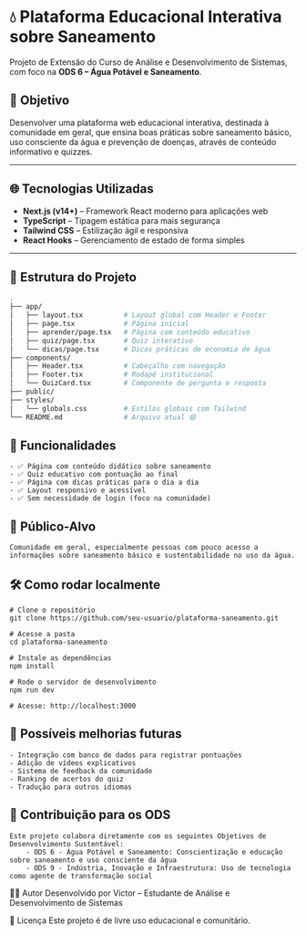 # 💧 Plataforma Educacional Interativa sobre Saneamento

Projeto de Extensão do Curso de Análise e Desenvolvimento de Sistemas, com foco na **ODS 6 – Água Potável e Saneamento**.

## 🎯 Objetivo

Desenvolver uma plataforma web educacional interativa, destinada à comunidade em geral, que ensina boas práticas sobre saneamento básico, uso consciente da água e prevenção de doenças, através de conteúdo informativo e quizzes.

---

## 🌐 Tecnologias Utilizadas

- **Next.js (v14+)** – Framework React moderno para aplicações web
- **TypeScript** – Tipagem estática para mais segurança
- **Tailwind CSS** – Estilização ágil e responsiva
- **React Hooks** – Gerenciamento de estado de forma simples
---

## 📁 Estrutura do Projeto

```bash
.
├── app/
│   ├── layout.tsx          # Layout global com Header e Footer
│   ├── page.tsx            # Página inicial
│   ├── aprender/page.tsx   # Página com conteúdo educativo
│   ├── quiz/page.tsx       # Quiz interativo
│   └── dicas/page.tsx      # Dicas práticas de economia de água
├── components/
│   ├── Header.tsx          # Cabeçalho com navegação
│   ├── Footer.tsx          # Rodapé institucional
│   └── QuizCard.tsx        # Componente de pergunta e resposta
├── public/
├── styles/
│   └── globals.css         # Estilos globais com Tailwind
└── README.md               # Arquivo atual 😄
```

## 🧠 Funcionalidades

    - ✅ Página com conteúdo didático sobre saneamento
    - ✅ Quiz educativo com pontuação ao final
    - ✅ Página com dicas práticas para o dia a dia
    - ✅ Layout responsivo e acessível
    - ✅ Sem necessidade de login (foco na comunidade)

## 👥 Público-Alvo
    Comunidade em geral, especialmente pessoas com pouco acesso a informações sobre saneamento básico e sustentabilidade no uso da água.

## 🛠️ Como rodar localmente

```
# Clone o repositório
git clone https://github.com/seu-usuario/plataforma-saneamento.git

# Acesse a pasta
cd plataforma-saneamento

# Instale as dependências
npm install

# Rode o servidor de desenvolvimento
npm run dev

# Acesse: http://localhost:3000

```

## 🔧 Possíveis melhorias futuras

    - Integração com banco de dados para registrar pontuações
    - Adição de vídeos explicativos
    - Sistema de feedback da comunidade
    - Ranking de acertos do quiz
    - Tradução para outros idiomas

## 🌱 Contribuição para os ODS

    Este projeto colabora diretamente com os seguintes Objetivos de Desenvolvimento Sustentável:
        - ODS 6 - Água Potável e Saneamento: Conscientização e educação sobre saneamento e uso consciente da água
        - ODS 9 - Indústria, Inovação e Infraestrutura: Uso de tecnologia como agente de transformação social

👨‍💻 Autor
Desenvolvido por Victor – Estudante de Análise e Desenvolvimento de Sistemas

📜 Licença
Este projeto é de livre uso educacional e comunitário.
